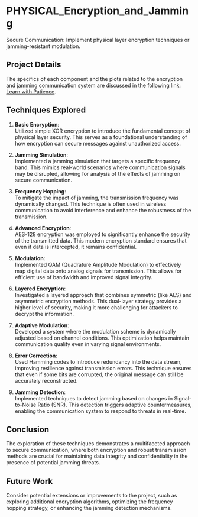# PHYSICAL_Encryption_and_Jamming
Secure Communication: Implement physical layer encryption techniques or jamming-resistant modulation.

## Project Details
The specifics of each component and the plots related to the encryption and jamming communication system are discussed in the following link: [Learn with Patience](https://learnwithpatience-wc.blogspot.com/2024/10/physical-layer-implement-encryption-or.html).

## Techniques Explored

1. **Basic Encryption**:  
   Utilized simple XOR encryption to introduce the fundamental concept of physical layer security. This serves as a foundational understanding of how encryption can secure messages against unauthorized access.

2. **Jamming Simulation**:  
   Implemented a jamming simulation that targets a specific frequency band. This mimics real-world scenarios where communication signals may be disrupted, allowing for analysis of the effects of jamming on secure communication.

3. **Frequency Hopping**:  
   To mitigate the impact of jamming, the transmission frequency was dynamically changed. This technique is often used in wireless communication to avoid interference and enhance the robustness of the transmission.

4. **Advanced Encryption**:  
   AES-128 encryption was employed to significantly enhance the security of the transmitted data. This modern encryption standard ensures that even if data is intercepted, it remains confidential.

5. **Modulation**:  
   Implemented QAM (Quadrature Amplitude Modulation) to effectively map digital data onto analog signals for transmission. This allows for efficient use of bandwidth and improved signal integrity.

6. **Layered Encryption**:  
   Investigated a layered approach that combines symmetric (like AES) and asymmetric encryption methods. This dual-layer strategy provides a higher level of security, making it more challenging for attackers to decrypt the information.

7. **Adaptive Modulation**:  
   Developed a system where the modulation scheme is dynamically adjusted based on channel conditions. This optimization helps maintain communication quality even in varying signal environments.

8. **Error Correction**:  
   Used Hamming codes to introduce redundancy into the data stream, improving resilience against transmission errors. This technique ensures that even if some bits are corrupted, the original message can still be accurately reconstructed.

9. **Jamming Detection**:  
   Implemented techniques to detect jamming based on changes in Signal-to-Noise Ratio (SNR). This detection triggers adaptive countermeasures, enabling the communication system to respond to threats in real-time.

## Conclusion
The exploration of these techniques demonstrates a multifaceted approach to secure communication, where both encryption and robust transmission methods are crucial for maintaining data integrity and confidentiality in the presence of potential jamming threats.

## Future Work
Consider potential extensions or improvements to the project, such as exploring additional encryption algorithms, optimizing the frequency hopping strategy, or enhancing the jamming detection mechanisms.


